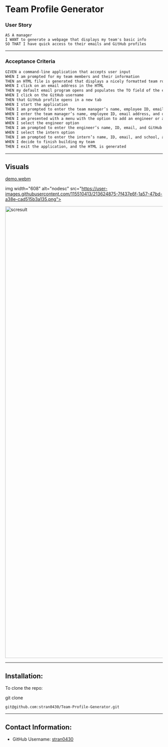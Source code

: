 # Team Profile Generator

### User Story

```
AS A manager
I WANT to generate a webpage that displays my team's basic info
SO THAT I have quick access to their emails and GitHub profiles

```

---

### Acceptance Criteria

```md
GIVEN a command-line application that accepts user input
WHEN I am prompted for my team members and their information
THEN an HTML file is generated that displays a nicely formatted team roster based on user input
WHEN I click on an email address in the HTML
THEN my default email program opens and populates the TO field of the email with the address
WHEN I click on the GitHub username
THEN that GitHub profile opens in a new tab
WHEN I start the application
THEN I am prompted to enter the team manager’s name, employee ID, email address, and office number
WHEN I enter the team manager’s name, employee ID, email address, and office number
THEN I am presented with a menu with the option to add an engineer or an intern or to finish building my team
WHEN I select the engineer option
THEN I am prompted to enter the engineer’s name, ID, email, and GitHub username, and I am taken back to the menu
WHEN I select the intern option
THEN I am prompted to enter the intern’s name, ID, email, and school, and I am taken back to the menu
WHEN I decide to finish building my team
THEN I exit the application, and the HTML is generated
```

---

## Visuals

[demo.webm](https://user-images.githubusercontent.com/115510413/214991715-a7c64b7e-f1a5-4f3a-a8ed-94b76805fb03.webm)


img width="608" alt="nodesc" src="https://user-images.githubusercontent.com/115510413/213624875-7f437e6f-1a57-47bd-a38e-cad515b3a135.png">

<img width="1440" alt="scresult" src="https://user-images.githubusercontent.com/115510413/213624877-4f2afbcd-ed1a-49c6-b874-7ba9e32cfafb.png">



---

## Installation:

To clone the repo:

git clone

```
git@github.com:stran0430/Team-Profile-Generator.git
```

---

## Contact Information:

- GitHub Username: [stran0430](https://github.com/stran0430)
